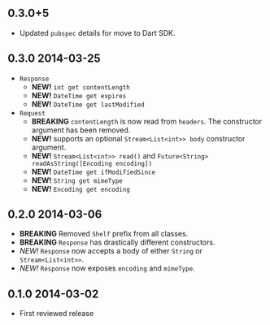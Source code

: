 ## 0.3.0+5

* Updated `pubspec` details for move to Dart SDK.

## 0.3.0 2014-03-25

* `Response`
  * **NEW!** `int get contentLength`
  * **NEW!** `DateTime get expires`
  * **NEW!** `DateTime get lastModified`
* `Request`
  * **BREAKING** `contentLength` is now read from `headers`. The constructor
    argument has been removed.
  * **NEW!** supports an optional `Stream<List<int>> body` constructor argument.
  * **NEW!** `Stream<List<int>> read()` and
    `Future<String> readAsString([Encoding encoding])`
  * **NEW!** `DateTime get ifModifiedSince`
  * **NEW!** `String get mimeType`
  * **NEW!** `Encoding get encoding`

## 0.2.0 2014-03-06

* **BREAKING** Removed `Shelf` prefix from all classes.
* **BREAKING** `Response` has drastically different constructors.
* *NEW!* `Response` now accepts a body of either `String` or
  `Stream<List<int>>`.
* *NEW!* `Response` now exposes `encoding` and `mimeType`.

## 0.1.0 2014-03-02

* First reviewed release
